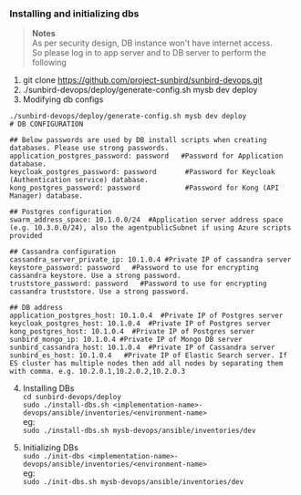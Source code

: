 ### Installing and initializing dbs

> **Notes**  
As per security design, DB instance won't have internet access.  
So please log in to app server and to DB server to perform the following

1. git clone https://github.com/project-sunbird/sunbird-devops.git
2. ./sunbird-devops/deploy/generate-config.sh mysb dev deploy
3. Modifying db configs
```➜  deploy git:(master) ✗ vim ~/mysb-devops/ansible/inventories/dev/group_vars/dev
./sunbird-devops/deploy/generate-config.sh mysb dev deploy
# DB CONFIGURATION

## Below passwords are used by DB install scripts when creating databases. Please use strong passwords.
application_postgres_password: password   #Password for Application database.
keycloak_postgres_password: password       #Password for Keycloak (Authentication service) database.
kong_postgres_password: password           #Password for Kong (API Manager) database.

## Postgres configuration
swarm_address_space: 10.1.0.0/24  #Application server address space (e.g. 10.3.0.0/24), also the agentpublicSubnet if using Azure scripts provided

## Cassandra configuration
cassandra_server_private_ip: 10.1.0.4 #Private IP of cassandra server
keystore_password: password   #Password to use for encrypting cassandra keystore. Use a strong password.
truststore_password: password   #Password to use for encrypting cassandra truststore. Use a strong password.

## DB address
application_postgres_host: 10.1.0.4  #Private IP of Postgres server
keycloak_postgres_host: 10.1.0.4  #Private IP of Postgres server
kong_postgres_host: 10.1.0.4  #Private IP of Postgres server
sunbird_mongo_ip: 10.1.0.4 #Private IP of Mongo DB server
sunbird_cassandra_host: 10.1.0.4  #Private IP of Cassandra server
sunbird_es_host: 10.1.0.4   #Private IP of Elastic Search server. If ES cluster has multiple nodes then add all nodes by separating them with comma. e.g. 10.2.0.1,10.2.0.2,10.2.0.3
```
4. Installing DBs  
 `cd sunbird-devops/deploy`   
`sudo ./install-dbs.sh <implementation-name>-devops/ansible/inventories/<environment-name>`  
eg:  
`sudo ./install-dbs.sh mysb-devops/ansible/inventories/dev`

5. Initializing DBs  
`sudo ./init-dbs <implementation-name>-devops/ansible/inventories/<environment-name>`  
eg:  
`sudo ./init-dbs.sh mysb-devops/ansible/inventories/dev`
